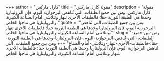 +++
author = "كارل ماركس"
title = "مقولة كارل ماركس"
description = "مقولة كارل ماركس: ومن بين جميع الطبقات، التي تُناهض البرجوازية اليوم، فإن البروليتاريا وحدها هي الطبقة الثورية حقاً؛ فالطبقات الأخرى تنهار وتتلاشى أمام الصناعة الكبيرة، والبروليتاريا هي نتاجها الخاص."
quote = '''ومن بين جميع الطبقات، التي تُناهض البرجوازية اليوم، فإن البروليتاريا وحدها هي الطبقة الثورية حقاً؛ فالطبقات الأخرى تنهار وتتلاشى أمام الصناعة الكبيرة، والبروليتاريا هي نتاجها الخاص.'''
slug = "ومن-بين-جميع-الطبقات،-التي-تُناهض-البرجوازية-اليوم،-فإن-البروليتاريا-وحدها-هي-الطبقة-الثورية-حقاً؛-فالطبقات-الأخرى-تنهار-وتتلاشى-أمام-الصناع"
+++
ومن بين جميع الطبقات، التي تُناهض البرجوازية اليوم، فإن البروليتاريا وحدها هي الطبقة الثورية حقاً؛ فالطبقات الأخرى تنهار وتتلاشى أمام الصناعة الكبيرة، والبروليتاريا هي نتاجها الخاص.
